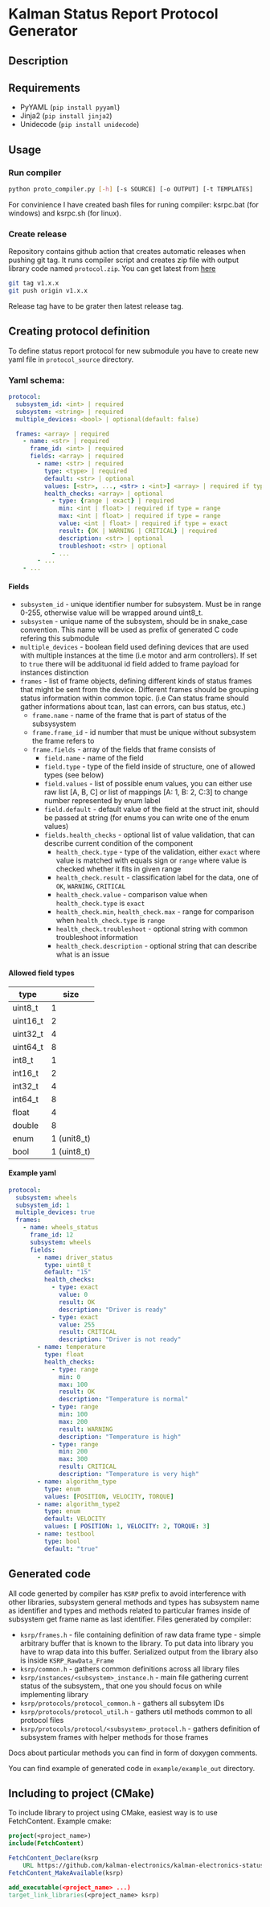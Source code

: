 # Kalman Status Report Protocol Generator

## Description

## Requirements
- PyYAML (`pip install pyyaml`)
- Jinja2 (`pip install jinja2`)
- Unidecode (`pip install unidecode`)

## Usage

### Run compiler
```bash
python proto_compiler.py [-h] [-s SOURCE] [-o OUTPUT] [-t TEMPLATES]
```

For convinience I have created bash files for runing compiler: ksrpc.bat (for windows) and ksrpc.sh (for linux).

### Create release 
Repository contains github action that creates automatic releases when pushing git tag. It runs compiler script and creates zip file with output library code named `protocol.zip`. You can get latest from [here](https://github.com/kalman-electronics/kalman-electronics-status-report-proto-generator/releases/latest/download/protocol.zip)

```bash
git tag v1.x.x
git push origin v1.x.x
```

Release tag have to be grater then latest release tag.

## Creating protocol definition
To define status report protocol for new submodule you have to create new yaml file in `protocol_source` directory. 

### Yaml schema:
```yaml
protocol:
  subsystem_id: <int> | required
  subsystem: <string> | required
  multiple_devices: <bool> | optional(default: false)

  frames: <array> | required
    - name: <str> | required
      frame_id: <int> | required
      fields: <array> | required
        - name: <str> | required
          type: <type> | required
          default: <str> | optional
          values: [<str>, ..., <str> : <int>] <array> | required if type = enum
          health_checks: <array> | optional
            - type: {range | exact} | required
              min: <int | float> | required if type = range
              max: <int | float> | required if type = range
              value: <int | float> | required if type = exact
              result: {OK | WARNING | CRITICAL} | required
              description: <str> | optional
              troubleshoot: <str> | optional
            - ...
        - ...
    - ...
```
#### Fields
- `subsystem_id` - unique identifier number for subsystem. Must be in range 0-255, otherwise value will be wrapped around uint8_t.
- `subsystem` - unique name of the subsystem, should be in snake_case convention. This name will be used as prefix of generated C code refering this submodule
- `multiple_devices` - boolean field used defining devices that are used with multiple instances at the time (i.e motor and arm controllers). If set to `true` there will be addituonal id field added to frame payload for instances distinction
- `frames` - list of frame objects, defining different kinds of status frames that might be sent from the device. Different frames should be grouping status information within common topic. (i.e Can status frame should gather informations about tcan, last can errors, can bus status, etc.)
  - `frame.name` - name of the frame that is part of status of the subsysystem
  - `frame.frame_id` - id number that must be unique without subsystem the frame refers to
  - `frame.fields` - array of the fields that frame consists of
    - `field.name` - name of the field
    - `field.type` - type of the field inside of structure, one of allowed types (see below)
    - `field.values` - list of possible enum values, you can either use raw list \[A, B, C\] or list of mappings \[A: 1, B: 2, C:3\] to change number represented by enum label
    - `field.default` - default value of the field at the struct init, should be passed at string (for enums you can write one of the enum values)
    - `fields.health_checks` - optional list of value validation, that can describe current condition of the component
      - `health_check.type` - type of the validation, either `exact` where value is matched with equals sign or `range` where value is checked whether it fits in given range
      - `health_check.result` - classification label for the data, one of `OK`, `WARNING`, `CRITICAL`
      - `health_check.value` - comparison value when `health_check.type` is `exact`
      - `health_check.min`, `health_check.max` - range for comparison when `health_check.type` is `range`
      - `health_check.troubleshoot` - optional string with common troubleshoot information
      - `health_check.description` - optional string that can describe what is an issue

#### Allowed field types

| type     | size        |
|----------|-------------|
| uint8_t  | 1           |
| uint16_t | 2           |
| uint32_t | 4           |
| uint64_t | 8           | 
| int8_t   | 1           |
| int16_t  | 2           |
| int32_t  | 4           |
| int64_t  | 8           |
| float    | 4           |
| double   | 8           |
| enum     | 1 (unit8_t) | 
| bool     | 1 (uint8_t) |

#### Example yaml
```yaml
protocol:
  subsystem: wheels
  subsystem_id: 1
  multiple_devices: true
  frames:
    - name: wheels_status
      frame_id: 12
      subsystem: wheels
      fields:
        - name: driver_status
          type: uint8_t
          default: "15"
          health_checks:
            - type: exact
              value: 0
              result: OK
              description: "Driver is ready"
            - type: exact
              value: 255
              result: CRITICAL
              description: "Driver is not ready"
        - name: temperature
          type: float
          health_checks:
            - type: range
              min: 0
              max: 100
              result: OK
              description: "Temperature is normal"
            - type: range
              min: 100
              max: 200
              result: WARNING
              description: "Temperature is high"
            - type: range
              min: 200
              max: 300
              result: CRITICAL
              description: "Temperature is very high"
        - name: algorithm_type
          type: enum
          values: [POSITION, VELOCITY, TORQUE]
        - name: algorithm_type2
          type: enum
          default: VELOCITY
          values: [ POSITION: 1, VELOCITY: 2, TORQUE: 3]
        - name: testbool
          type: bool
          default: "true"
```

## Generated code
All code generted by compiler has `KSRP` prefix to avoid interference with other libraries, subsystem general methods and types has subsystem name as identifier and types and methods related to particular frames inside of subsystem get frame name as last identifier. Files generated by compiler:
- `ksrp/frames.h` - file containing definition of raw data frame type - simple arbitrary buffer that is known to the library. To put data into library you have to wrap data into this buffer. Serialized output from the library also is inside `KSRP_RawData_Frame`
- `ksrp/common.h` - gathers common definitions across all library files
- `ksrp/instances/<subsystem>_instance.h` - main file gathering current status of the subsystem,, that one you should focus on while implementing library
- `ksrp/protocols/protocol_common.h` - gathers all subsytem IDs
- `ksrp/protocols/protocol_util.h` - gathers util methods common to all protocol files
- `ksrp/protocols/protocol/<subsystem>_protocol.h` - gathers definition of subsystem frames with helper methods for those frames

Docs about particular methods you can find in form of doxygen comments. 

You can find example of generated code in `example/example_out` directory.

## Including to project (CMake)
To include library to project using CMake, easiest way is to use FetchContent. Example cmake:
```CMake
project(<project_name>)
include(FetchContent)

FetchContent_Declare(ksrp 
    URL https://github.com/kalman-electronics/kalman-electronics-status-report-proto-generator/releases/latest/download/protocol.zip)
FetchContent_MakeAvailable(ksrp)

add_executable(<project_name> ...)
target_link_libraries(<project_name> ksrp)
```
